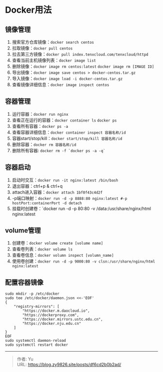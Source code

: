 # Docker用法


<!--more-->
## 镜像管理
1. 搜索官方仓库镜像：`docker search centos`
2. 拉取镜像：`docker pull centos`
3. 拉去第三方镜像：`docker pull index.tenxcloud.com/tenxcloud/httpd`
4. 查看当前主机镜像列表：`docker image list`
5. 删除镜像：`docker image rm centos:latest` `docker image rm [IMAGE ID]`
6. 导出镜像：`docker image save centos > docker-centos.tar.gz`
7. 导入镜像：`docker image load -i docker-centos.tar.gz `
8. 查看镜像详细信息：`docker image inspect centos`


## 容器管理
1. 运行容器：`docker run nginx`
2. 查看正在运行的容器：`docker container ls` `docker ps` 
3. 查看所有容器：`docker ps -a`
4. 查看容器详细信息：`docker container inspect 容器名称/id`
5. 容器start/stop/kill：`docker start/stop/kill 容器名称/id`
6. 删除容器：`docker rm 容器名称/id`
7. 删除所有容器: ``` docker rm -f `docker ps -a -q` ```


## 容器启动
1. 启动时交互：`docker run -it nginx:latest /bin/bash`
2. 退出容器：ctrl+p & ctrl+q
3. attach进入容器：`docker attach 1bf0f43c4d2f`
4. -p端口映射：`docker run -d -p 8888:80 nginx:latest #-p hostPort:containerPort -d detach`
5. 挂载时创建卷：`docker run -d -p 80:80 -v /data:/usr/share/nginx/html nginx:latest


## volume管理
1. 创建卷：`docker volume create [volume name]`
2. 查看卷列表：`docker volume ls`
3. 查看卷信息：`docker volumn inspect [volumn_name]`
4. 使用卷创建：`docker run -d -p 9000:80 -v clsn:/usr/share/nginx/html nginx:latest `


## 配置容器镜像
``` shell
sudo mkdir -p /etc/docker
sudo tee /etc/docker/daemon.json <<-'EOF'
{
    "registry-mirrors": [
        "https://docker.m.daocloud.io",
        "https://dockerproxy.com",
        "https://docker.mirrors.ustc.edu.cn",
        "https://docker.nju.edu.cn"
    ]
}
EOF
sudo systemctl daemon-reload
sudo systemctl restart docker
```


---

> 作者: Yu  
> URL: https://blog.zy9826.site/posts/df6cd2b0b2ad/  

